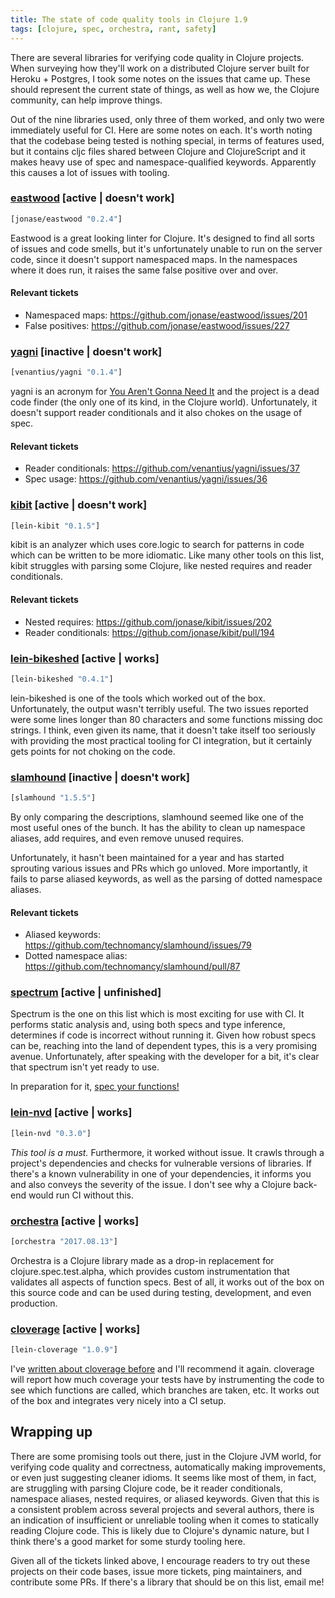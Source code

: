 ```yaml
---
title: The state of code quality tools in Clojure 1.9
tags: [clojure, spec, orchestra, rant, safety]
---
```


There are several libraries for verifying code quality in Clojure projects. When
surveying how they'll work on a distributed Clojure server built for Heroku +
Postgres, I took some notes on the issues that came up. These should represent
the current state of things, as well as how we, the Clojure community, can help
improve things.

Out of the nine libraries used, only three of them worked, and only two were
immediately useful for CI. Here are some notes on each. It's worth noting that
the codebase being tested is nothing special, in terms of features used, but
it contains cljc files shared between Clojure and ClojureScript and it makes
heavy use of spec and namespace-qualified keywords. Apparently this causes a lot
of issues with tooling.

### [eastwood](https://github.com/jonase/eastwood) [active | doesn't work]
```clojure
[jonase/eastwood "0.2.4"]
```

Eastwood is a great looking linter for Clojure. It's designed to find all sorts
of issues and code smells, but it's unfortunately unable to run on the server
code, since it doesn't support namespaced maps. In the namespaces where it does
run, it raises the same false positive over and over.

#### Relevant tickets
* Namespaced maps: https://github.com/jonase/eastwood/issues/201
* False positives: https://github.com/jonase/eastwood/issues/227

### [yagni](https://github.com/venantius/yagni) [inactive | doesn't work]
```clojure
[venantius/yagni "0.1.4"]
```

yagni is an acronym for [You Aren't Gonna Need
It](https://en.wikipedia.org/wiki/You_aren%27t_gonna_need_it) and the project is
a dead code finder (the only one of its kind, in the Clojure world).
Unfortunately, it doesn't support reader conditionals and it also chokes on the
usage of spec.

#### Relevant tickets
* Reader conditionals: https://github.com/venantius/yagni/issues/37
* Spec usage: https://github.com/venantius/yagni/issues/36

### [kibit](https://github.com/jonase/kibit) [active | doesn't work]
```clojure
[lein-kibit "0.1.5"]
```

kibit is an analyzer which uses core.logic to search for patterns in code
which can be written to be more idiomatic. Like many other tools on this list,
kibit struggles with parsing some Clojure, like nested requires and reader
conditionals.

#### Relevant tickets
* Nested requires: https://github.com/jonase/kibit/issues/202
* Reader conditionals: https://github.com/jonase/kibit/pull/194

### [lein-bikeshed](https://github.com/dakrone/lein-bikeshed) [active | works]
```clojure
[lein-bikeshed "0.4.1"]
```

lein-bikeshed is one of the tools which worked out of the box. Unfortunately,
the output wasn't terribly useful. The two issues reported were some lines
longer than 80 characters and some functions missing doc strings. I think, even
given its name, that it doesn't take itself too seriously with providing
the most practical tooling for CI integration, but it certainly gets points for
not choking on the code.

### [slamhound](https://github.com/technomancy/slamhound) [inactive | doesn't work]
```clojure
[slamhound "1.5.5"]
```

By only comparing the descriptions, slamhound seemed like one of the most useful
ones of the bunch. It has the ability to clean up namespace aliases, add
requires, and even remove unused requires.

Unfortunately, it hasn't been maintained for a year and has started sprouting
various issues and PRs which go unloved. More importantly, it fails to parse
aliased keywords, as well as the parsing of dotted namespace aliases.

#### Relevant tickets
* Aliased keywords: https://github.com/technomancy/slamhound/issues/79
* Dotted namespace alias: https://github.com/technomancy/slamhound/pull/87

### [spectrum](https://github.com/arohner/spectrum) [active | unfinished]
Spectrum is the one on this list which is most exciting for use with CI. It
performs static analysis and, using both specs and type inference, determines if
code is incorrect without running it. Given how robust specs can be, reaching
into the land of dependent types, this is a very promising avenue.
Unfortunately, after speaking with the developer for a bit, it's clear that
spectrum isn't yet ready to use.

In preparation for it, [spec your
functions!](https://blog.jeaye.com/2017/05/31/clojure-spec/)

### [lein-nvd](https://github.com/rm-hull/lein-nvd) [active | works]
```clojure
[lein-nvd "0.3.0"]
```

*This tool is a must.* Furthermore, it worked without issue. It crawls through a
project's dependencies and checks for vulnerable versions of libraries. If
there's a known vulnerability in one of your dependencies, it informs you and
also conveys the severity of the issue. I don't see why a Clojure back-end would
run CI without this.


### [orchestra](https://github.com/jeaye/orchestra) [active | works]
```clojure
[orchestra "2017.08.13"]
```

Orchestra is a Clojure library made as a drop-in replacement for
clojure.spec.test.alpha, which provides custom instrumentation that validates
all aspects of function specs. Best of all, it works out of the box on this
source code and can be used during testing, development, and even production.


### [cloverage](https://github.com/cloverage/cloverage) [active | works]
```clojure
[lein-cloverage "1.0.9"]
```

I've [written about cloverage
before](https://blog.jeaye.com/2016/12/29/clojure-test-coverage/) and I'll
recommend it again. cloverage will report how much coverage your tests have by
instrumenting the code to see which functions are called, which branches are
taken, etc. It works out of the box and integrates very nicely into a CI
setup.

## Wrapping up
There are some promising tools out there, just in the Clojure JVM world, for
verifying code quality and correctness, automatically making improvements, or
even just suggesting cleaner idioms. It seems like most of them, in fact, are
struggling with parsing Clojure code, be it reader conditionals, namespace
aliases, nested requires, or aliased keywords. Given that this is a consistent
problem across several projects and several authors, there is an indication of
insufficient or unreliable tooling when it comes to statically reading Clojure
code. This is likely due to Clojure's dynamic nature, but I think there's a good
market for some sturdy tooling here.

Given all of the tickets linked above, I encourage readers to try out these
projects on their code bases, issue more tickets, ping maintainers, and
contribute some PRs. If there's a library that should be on this list, email me!
